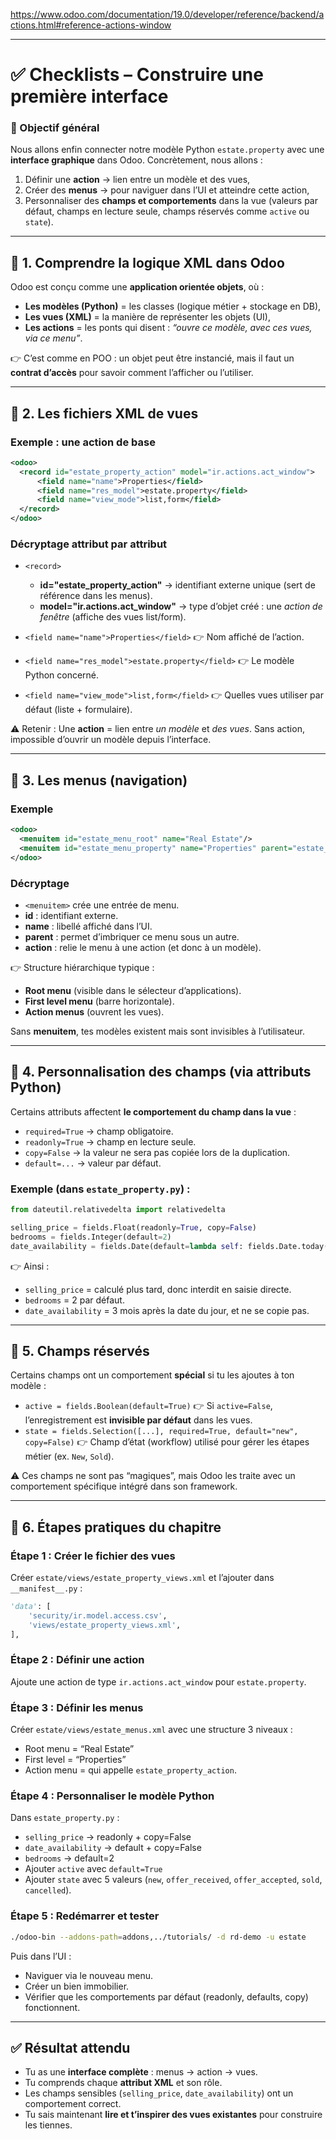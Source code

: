 https://www.odoo.com/documentation/19.0/developer/reference/backend/actions.html#reference-actions-window

---

# ✅ Checklists – Construire une première interface

### 🎯 Objectif général

Nous allons enfin connecter notre modèle Python `estate.property` avec une **interface graphique** dans Odoo.
Concrètement, nous allons :

1. Définir une **action** → lien entre un modèle et des vues,
2. Créer des **menus** → pour naviguer dans l’UI et atteindre cette action,
3. Personnaliser des **champs et comportements** dans la vue (valeurs par défaut, champs en lecture seule, champs réservés comme `active` ou `state`).

---

## 🔹 1. Comprendre la logique XML dans Odoo

Odoo est conçu comme une **application orientée objets**, où :

* **Les modèles (Python)** = les classes (logique métier + stockage en DB),
* **Les vues (XML)** = la manière de représenter les objets (UI),
* **Les actions** = les ponts qui disent : *“ouvre ce modèle, avec ces vues, via ce menu”*.

👉 C’est comme en POO : un objet peut être instancié, mais il faut un **contrat d’accès** pour savoir comment l’afficher ou l’utiliser.

---

## 🔹 2. Les fichiers XML de vues

### Exemple : une action de base

```xml
<odoo>
  <record id="estate_property_action" model="ir.actions.act_window">
      <field name="name">Properties</field>
      <field name="res_model">estate.property</field>
      <field name="view_mode">list,form</field>
  </record>
</odoo>
```

### Décryptage attribut par attribut

* `<record>`

  * **id="estate\_property\_action"** → identifiant externe unique (sert de référence dans les menus).
  * **model="ir.actions.act\_window"** → type d’objet créé : une *action de fenêtre* (affiche des vues list/form).

* `<field name="name">Properties</field>`
  👉 Nom affiché de l’action.

* `<field name="res_model">estate.property</field>`
  👉 Le modèle Python concerné.

* `<field name="view_mode">list,form</field>`
  👉 Quelles vues utiliser par défaut (liste + formulaire).

⚠️ Retenir :
Une **action** = lien entre *un modèle* et *des vues*. Sans action, impossible d’ouvrir un modèle depuis l’interface.

---

## 🔹 3. Les menus (navigation)

### Exemple

```xml
<odoo>
  <menuitem id="estate_menu_root" name="Real Estate"/>
  <menuitem id="estate_menu_property" name="Properties" parent="estate_menu_root" action="estate_property_action"/>
</odoo>
```

### Décryptage

* `<menuitem>` crée une entrée de menu.
* **id** : identifiant externe.
* **name** : libellé affiché dans l’UI.
* **parent** : permet d’imbriquer ce menu sous un autre.
* **action** : relie le menu à une action (et donc à un modèle).

👉 Structure hiérarchique typique :

* **Root menu** (visible dans le sélecteur d’applications).
* **First level menu** (barre horizontale).
* **Action menus** (ouvrent les vues).

Sans **menuitem**, tes modèles existent mais sont invisibles à l’utilisateur.

---

## 🔹 4. Personnalisation des champs (via attributs Python)

Certains attributs affectent **le comportement du champ dans la vue** :

* `required=True` → champ obligatoire.
* `readonly=True` → champ en lecture seule.
* `copy=False` → la valeur ne sera pas copiée lors de la duplication.
* `default=...` → valeur par défaut.

### Exemple (dans `estate_property.py`) :

```python
from dateutil.relativedelta import relativedelta

selling_price = fields.Float(readonly=True, copy=False)
bedrooms = fields.Integer(default=2)
date_availability = fields.Date(default=lambda self: fields.Date.today() + relativedelta(months=3), copy=False)
```

👉 Ainsi :

* `selling_price` = calculé plus tard, donc interdit en saisie directe.
* `bedrooms` = 2 par défaut.
* `date_availability` = 3 mois après la date du jour, et ne se copie pas.

---

## 🔹 5. Champs réservés

Certains champs ont un comportement **spécial** si tu les ajoutes à ton modèle :

* `active = fields.Boolean(default=True)`
  👉 Si `active=False`, l’enregistrement est **invisible par défaut** dans les vues.
* `state = fields.Selection([...], required=True, default="new", copy=False)`
  👉 Champ d’état (workflow) utilisé pour gérer les étapes métier (ex. `New`, `Sold`).

⚠️ Ces champs ne sont pas “magiques”, mais Odoo les traite avec un comportement spécifique intégré dans son framework.

---

## 🔹 6. Étapes pratiques du chapitre

### Étape 1 : Créer le fichier des vues

Créer `estate/views/estate_property_views.xml` et l’ajouter dans `__manifest__.py` :

```python
'data': [
    'security/ir.model.access.csv',
    'views/estate_property_views.xml',
],
```

### Étape 2 : Définir une action

Ajoute une action de type `ir.actions.act_window` pour `estate.property`.

### Étape 3 : Définir les menus

Créer `estate/views/estate_menus.xml` avec une structure 3 niveaux :

* Root menu = “Real Estate”
* First level = “Properties”
* Action menu = qui appelle `estate_property_action`.

### Étape 4 : Personnaliser le modèle Python

Dans `estate_property.py` :

* `selling_price` → readonly + copy=False
* `date_availability` → default + copy=False
* `bedrooms` → default=2
* Ajouter `active` avec `default=True`
* Ajouter `state` avec 5 valeurs (`new`, `offer_received`, `offer_accepted`, `sold`, `cancelled`).

### Étape 5 : Redémarrer et tester

```bash
./odoo-bin --addons-path=addons,../tutorials/ -d rd-demo -u estate
```

Puis dans l’UI :

* Naviguer via le nouveau menu.
* Créer un bien immobilier.
* Vérifier que les comportements par défaut (readonly, defaults, copy) fonctionnent.

---

## ✅ Résultat attendu

* Tu as une **interface complète** : menus → action → vues.
* Tu comprends chaque **attribut XML** et son rôle.
* Les champs sensibles (`selling_price`, `date_availability`) ont un comportement correct.
* Tu sais maintenant **lire et t’inspirer des vues existantes** pour construire les tiennes.


